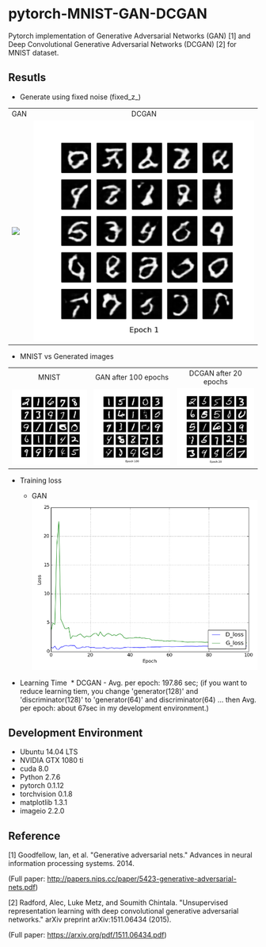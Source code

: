 # pytorch-MNIST-GAN-DCGAN
Pytorch implementation of Generative Adversarial Networks (GAN) [1] and Deep Convolutional Generative Adversarial Networks (DCGAN) [2] for MNIST dataset.

## Resutls
* Generate using fixed noise (fixed_z_)

<table align='center'>
<tr align='center'>
<td> GAN</td>
<td> DCGAN</td>
</tr>
<tr>
<td><img src = 'MNIST_GAN_results/generation_animation.gif'>
<td><img src = 'MNIST_DCGAN_results/generation_animation.gif'>
</tr>
</table>

* MNIST vs Generated images

<table align='center'>
<tr align='center'>
<td> MNIST </td>
<td> GAN after 100 epochs </td>
<td> DCGAN after 20 epochs </td>
</tr>
<tr>
<td><img src = 'MNIST_GAN_results/raw_MNIST.png'>
<td><img src = 'MNIST_GAN_results/MNIST_GAN_100.png'>
<td><img src = 'MNIST_DCGAN_results/MNIST_DCGAN_20.png'>
</tr>
</table>

* Training loss
  * GAN
![Loss](MNIST_GAN_results/MNIST_GAN_train_hist.png)

* Learning Time
  * DCGAN - Avg. per epoch: 197.86 sec; (if you want to reduce learning tiem, you change 'generator(128)' and 'discriminator(128)' to 'generator(64)' and discriminator(64) ... then Avg. per epoch: about 67sec in my development environment.)

## Development Environment

* Ubuntu 14.04 LTS
* NVIDIA GTX 1080 ti
* cuda 8.0
* Python 2.7.6
* pytorch 0.1.12
* torchvision 0.1.8
* matplotlib 1.3.1
* imageio 2.2.0

## Reference

[1] Goodfellow, Ian, et al. "Generative adversarial nets." Advances in neural information processing systems. 2014.

(Full paper: http://papers.nips.cc/paper/5423-generative-adversarial-nets.pdf)

[2] Radford, Alec, Luke Metz, and Soumith Chintala. "Unsupervised representation learning with deep convolutional generative adversarial networks." arXiv preprint arXiv:1511.06434 (2015).

(Full paper: https://arxiv.org/pdf/1511.06434.pdf)
